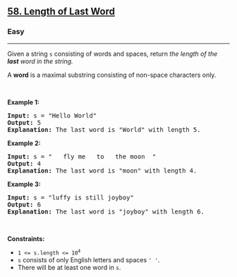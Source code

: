 <h2><a href="https://leetcode.com/problems/length-of-last-word/">58. Length of Last Word</a></h2><h3>Easy</h3><hr><div bis_skin_checked="1"><p>Given a string <code>s</code> consisting of words and spaces, return <em>the length of the <strong>last</strong> word in the string.</em></p>

<p>A <strong>word</strong> is a maximal substring consisting of non-space characters only.</p>

<p>&nbsp;</p>
<p><strong>Example 1:</strong></p>

<pre style="position: relative;"><strong>Input:</strong> s = "Hello World"
<strong>Output:</strong> 5
<strong>Explanation:</strong> The last word is "World" with length 5.
<div class="open_grepper_editor" title="Edit &amp; Save To Grepper" bis_skin_checked="1"></div></pre>

<p><strong>Example 2:</strong></p>

<pre style="position: relative;"><strong>Input:</strong> s = "   fly me   to   the moon  "
<strong>Output:</strong> 4
<strong>Explanation:</strong> The last word is "moon" with length 4.
<div class="open_grepper_editor" title="Edit &amp; Save To Grepper" bis_skin_checked="1"></div></pre>

<p><strong>Example 3:</strong></p>

<pre style="position: relative;"><strong>Input:</strong> s = "luffy is still joyboy"
<strong>Output:</strong> 6
<strong>Explanation:</strong> The last word is "joyboy" with length 6.
<div class="open_grepper_editor" title="Edit &amp; Save To Grepper" bis_skin_checked="1"></div></pre>

<p>&nbsp;</p>
<p><strong>Constraints:</strong></p>

<ul>
	<li><code>1 &lt;= s.length &lt;= 10<sup>4</sup></code></li>
	<li><code>s</code> consists of only English letters and spaces <code>' '</code>.</li>
	<li>There will be at least one word in <code>s</code>.</li>
</ul>
</div>